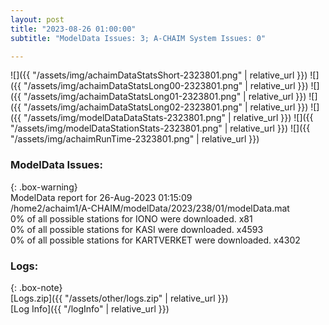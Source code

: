```yaml
---
layout: post
title: "2023-08-26 01:00:00"
subtitle: "ModelData Issues: 3; A-CHAIM System Issues: 0"

---
```


![]({{ "/assets/img/achaimDataStatsShort-2323801.png" | relative_url }})
![]({{ "/assets/img/achaimDataStatsLong00-2323801.png" | relative_url }})
![]({{ "/assets/img/achaimDataStatsLong01-2323801.png" | relative_url }})
![]({{ "/assets/img/achaimDataStatsLong02-2323801.png" | relative_url }})
![]({{ "/assets/img/modelDataDataStats-2323801.png" | relative_url }})
![]({{ "/assets/img/modelDataStationStats-2323801.png" | relative_url }})
![]({{ "/assets/img/achaimRunTime-2323801.png" | relative_url }})


### ModelData Issues:  
  
{: .box-warning}  
 ModelData report for 26-Aug-2023 01:15:09   
 /home2/achaim1/A-CHAIM/modelData/2023/238/01/modelData.mat   
 0% of all possible stations for IONO were downloaded. x81   
 0% of all possible stations for KASI were downloaded. x4593   
 0% of all possible stations for KARTVERKET were downloaded. x4302   
  


### Logs:  
  
{: .box-note}  
[Logs.zip]({{ "/assets/other/logs.zip" | relative_url }})  
[Log Info]({{ "/logInfo" | relative_url }})  
